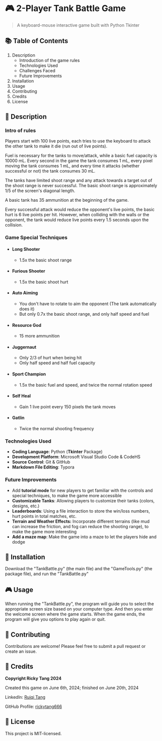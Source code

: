 # 🎮 2-Player Tank Battle Game

> A keyboard-mouse interactive game built with Python Tkinter



## 📚 Table of Contents

1. Description
   - Introduction of the game rules
   - Technologies Used
   - Challenges Faced
   - Future Improvements
2. Installation
3. Usage
4. Contributing
5. Credits
6. License

## 📝 Description

### Intro of rules

Players start with 100 live points, each tries to use the keyboard to attack the other tank to make it die (run out of live points). 

Fuel is necessary for the tanks to move/attack, while a basic fuel capacity is 10000 mL. Every second in the game the tank consumes 1 mL, every pixel moving the tank consumes 1 mL, and every time it attacks (whether successful or not) the tank consumes 30 mL.

The tanks have limited shoot range and any attack towards a target out of the shoot range is never successful. The basic shoot range is approximately 1/5 of the screen's diagonal length.

A basic tank has 35 ammunition at the beginning of the game.

Every successful attack would reduce the opponent's live points, the basic hurt is 6 live points per hit. However, when colliding with the walls or the opponent, the tank would reduce live points every 1.5 seconds upon the collision.

### Game Special Techniques

- #### Long Shooter 

  - 1.5x the basic shoot range

- #### Furious Shooter

  - 1.5x the basic shoot hurt

- #### Auto Aiming

  - You don't have to rotate to aim the opponent (The tank automatically does it)
  - But only 0.7x the basic shoot range, and only half speed and fuel

- #### Resource God

  - 15 more ammunition

- #### Juggernaut

  - Only 2/3 of hurt when being hit
  - Only half speed and half fuel capacity

- #### Sport Champion

  - 1.5x the basic fuel and speed, and twice the normal rotation speed

- #### Self Heal

  - Gain 1 live point every 150 pixels the tank moves

- #### Gatlin

  - Twice the normal shooting frequency

### Technologies Used

- **Coding Language**: Python (**Tkinter** Package)
- **Development Platform**: Microsoft Visual Studio Code & CodeHS
- **Source Control**: Git & GitHub
- **Markdown File Editing**: Typora


### Future Improvements

- Add **tutorial mode** for new players to get familiar with the controls and special techniques, to make the game more accessible
- **Customizable Tanks**: Allowing players to customize their tanks (colors, designs, etc.)
- **Leaderboards**: Using a file interaction to store the win/loss numbers, hurt points in total matches, etc.
- **Terrain and Weather Effects:** Incorporate different terrains (like mud can increase the friction, and fog can reduce the shooting range), to make the game more interesting
- **Add a maze map**: Make the game into a maze to let the players hide and dodge

## 💾 Installation

Download the "TankBattle.py" (the main file) and the "GameTools.py" (the package file), and run the "TankBattle.py"

## 🎮 Usage

When running the "TankBattle.py", the program will guide you to select the appropriate screen size based on your computer type. And then you enter the welcome screen where the game starts. When the game ends, the program will give you options to play again or quit.


## 🤝 Contributing

Contributions are welcome! Please feel free to submit a pull request or create an issue.

## 👤 Credits

**Copyright Ricky Tang 2024**

Created this game on June 6th, 2024; finished on June 20th, 2024

LinkedIn: [Ruiqi Tang](https://www.linkedin.com/in/ruiqi-tang-04a16a2a2/) 

GitHub Profile: [rickytang666](https://github.com/rickytang666)

## 📑 License

This project is MIT-licensed.
